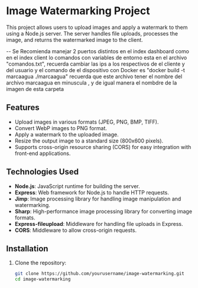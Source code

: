 # Image Watermarking Project

This project allows users to upload images and apply a watermark to them using a Node.js server. The server handles file uploads, processes the image, and returns the watermarked image to the client.

-- Se Recomienda manejar 2 puertos distintos en el index dashboard como en el index client
lo comandos con variables de entorno  esta en el archivo "comandos.txt", recuerda cambiar las ips a los respectivos de el cliente y del usuario
 y el comando de el dispositivo con Docker es "docker build -t marcaagua ./marcaagua"
 recuerda que este archivo tener el nombre del archivo marcaagua en minuscula , y de igual manera el nombdre de la imagen de esta carpeta 
## Features

- Upload images in various formats (JPEG, PNG, BMP, TIFF).
- Convert WebP images to PNG format.
- Apply a watermark to the uploaded image.
- Resize the output image to a standard size (800x600 pixels).
- Supports cross-origin resource sharing (CORS) for easy integration with front-end applications.

## Technologies Used

- **Node.js**: JavaScript runtime for building the server.
- **Express**: Web framework for Node.js to handle HTTP requests.
- **Jimp**: Image processing library for handling image manipulation and watermarking.
- **Sharp**: High-performance image processing library for converting image formats.
- **Express-fileupload**: Middleware for handling file uploads in Express.
- **CORS**: Middleware to allow cross-origin requests.

## Installation

1. Clone the repository:
   ```bash
   git clone https://github.com/yourusername/image-watermarking.git
   cd image-watermarking
